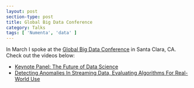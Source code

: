 ```yaml
---
layout: post
section-type: post
title: Global Big Data Conference
category: Talks
tags: [ 'Numenta', 'data' ]
---
```

In March I spoke at the [Global Big Data Conference](http://globalbigdataconference.com/67/santa-clara/global-data-science-conference/speaker-details/31060/alexander-lavin.html) in Santa Clara, CA. Check out the videos below:

* [Keynote Panel: The Future of Data Science](https://www.infoq.com/presentations/panel-data-science)
* [Detecting Anomalies In Streaming Data, Evaluating Algorithms For Real-World Use](https://www.infoq.com/presentations/numenta-anomaly-benchmark)

